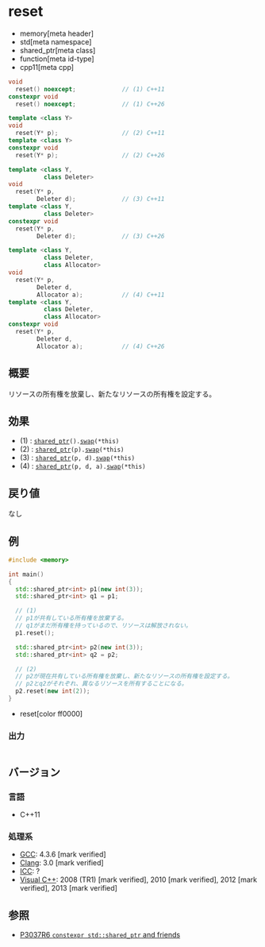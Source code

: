 # reset
* memory[meta header]
* std[meta namespace]
* shared_ptr[meta class]
* function[meta id-type]
* cpp11[meta cpp]

```cpp
void
  reset() noexcept;             // (1) C++11
constexpr void
  reset() noexcept;             // (1) C++26

template <class Y>
void
  reset(Y* p);                  // (2) C++11
template <class Y>
constexpr void
  reset(Y* p);                  // (2) C++26

template <class Y,
          class Deleter>
void
  reset(Y* p,
        Deleter d);             // (3) C++11
template <class Y,
          class Deleter>
constexpr void
  reset(Y* p,
        Deleter d);             // (3) C++26

template <class Y,
          class Deleter,
          class Allocator>
void
  reset(Y* p,
        Deleter d,
        Allocator a);           // (4) C++11
template <class Y,
          class Deleter,
          class Allocator>
constexpr void
  reset(Y* p,
        Deleter d,
        Allocator a);           // (4) C++26
```

## 概要
リソースの所有権を放棄し、新たなリソースの所有権を設定する。


## 効果
- (1) : [`shared_ptr`](op_constructor.md)`().`[`swap`](swap.md)`(*this)`
- (2) : [`shared_ptr`](op_constructor.md)`(p).`[`swap`](swap.md)`(*this)`
- (3) : [`shared_ptr`](op_constructor.md)`(p, d).`[`swap`](swap.md)`(*this)`
- (4) : [`shared_ptr`](op_constructor.md)`(p, d, a).`[`swap`](swap.md)`(*this)`


## 戻り値
なし


## 例
```cpp example
#include <memory>

int main()
{
  std::shared_ptr<int> p1(new int(3));
  std::shared_ptr<int> q1 = p1;

  // (1)
  // p1が共有している所有権を放棄する。
  // q1がまだ所有権を持っているので、リソースは解放されない。
  p1.reset();

  std::shared_ptr<int> p2(new int(3));
  std::shared_ptr<int> q2 = p2;

  // (2)
  // p2が現在共有している所有権を放棄し、新たなリソースの所有権を設定する。
  // p2とq2がそれぞれ、異なるリソースを所有することになる。
  p2.reset(new int(2));
}
```
* reset[color ff0000]

### 出力
```
```

## バージョン
### 言語
- C++11

### 処理系
- [GCC](/implementation.md#gcc): 4.3.6 [mark verified]
- [Clang](/implementation.md#clang): 3.0 [mark verified]
- [ICC](/implementation.md#icc): ?
- [Visual C++](/implementation.md#visual_cpp): 2008 (TR1) [mark verified], 2010 [mark verified], 2012 [mark verified], 2013 [mark verified]


## 参照
- [P3037R6 `constexpr std::shared_ptr` and friends](https://open-std.org/jtc1/sc22/wg21/docs/papers/2025/p3037r6.pdf)